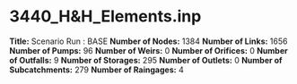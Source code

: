 # 3440_H&H_Elements.inp
**Title:** Scenario Run :  BASE
**Number of Nodes:** 1384
**Number of Links:** 1656
**Number of Pumps:** 96
**Number of Weirs:** 0
**Number of Orifices:** 0
**Number of Outfalls:** 9
**Number of Storages:** 295
**Number of Outlets:** 0
**Number of Subcatchments:** 279
**Number of Raingages:** 4
